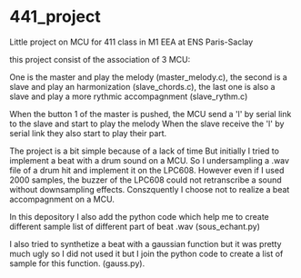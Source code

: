# 441_project
Little project on MCU for 411 class in M1 EEA at ENS Paris-Saclay

this project consist of the association of 3 MCU:

One is the master and play the melody (master_melody.c),
the second is a slave and play an harmonization (slave_chords.c),
the last one is also a slave and play a more rythmic accompagnment (slave_rythm.c)

When the button 1 of the master is pushed, the MCU send a 'l' by serial link to the slave and start to play the melody
When the slave receive the 'l' by serial link they also start to play their part.

The project is a bit simple because of a lack of time
But initially I tried to implement a beat with a drum sound on a MCU. 
So I undersampling a .wav file of a drum hit and implement it on the LPC608. 
However even if I used 2000 samples, the buzzer of the LPC608 could not retranscribe a sound without downsampling effects.
Conszquently I choose not to realize a beat accompagnment on a MCU.

In this depository I also add the python code which help me to create different sample list of different part of beat .wav
(sous_echant.py)

I also tried to synthetize a beat with a gaussian function but it was pretty much ugly so I did not used it but I join the python code to create a list of sample for this function. (gauss.py).



